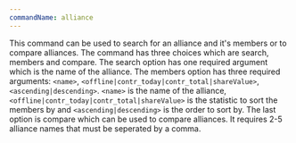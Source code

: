 ```yaml
---
commandName: alliance
---
```

This command can be used to search for an alliance and it's members or to compare alliances. The command has three choices which are search, members and compare. The search option has one required argument which is the name of the alliance. The members option has three required arguments: `<name>`, `<offline|contr_today|contr_total|shareValue>`, `<ascending|descending>`. `<name>` is the name of the alliance, `<offline|contr_today|contr_total|shareValue>` is the statistic to sort the members by and `<ascending|descending>` is the order to sort by. The last option is compare which can be used to compare alliances. It requires 2-5 alliance names that must be seperated by a comma.
